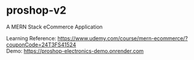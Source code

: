 # proshop-v2
A MERN Stack eCommerce Application

Learning Reference: https://www.udemy.com/course/mern-ecommerce/?couponCode=24T3FS41524 \
Demo: https://proshop-electronics-demo.onrender.com